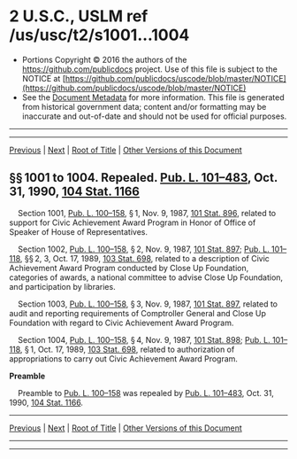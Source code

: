 ---
---

# 2 U.S.C., USLM ref /us/usc/t2/s1001...1004

* Portions Copyright © 2016 the authors of the https://github.com/publicdocs project.
  Use of this file is subject to the NOTICE at [https://github.com/publicdocs/uscode/blob/master/NOTICE](https://github.com/publicdocs/uscode/blob/master/NOTICE)
* See the [Document Metadata](././../../../..//README.md) for more information.
  This file is generated from historical government data; content and/or formatting may be inaccurate and out-of-date and should not be used for official purposes.

----------
----------

[Previous](./../../../..//us/usc/t2/ch21/m__us_usc_t2_ch21.md) | [Next](./../../../..//us/usc/t2/ch22/m__us_usc_t2_ch22.md) | [Root of Title](./../../../../) | [Other Versions of this Document](https://publicdocs.github.io/go/links?ns=uslm&ref=%2Fus%2Fusc%2Ft2%2Fs1001...1004)

## §§ 1001 to 1004. Repealed. [Pub. L. 101–483][/us/pl/101/483], Oct. 31, 1990, [104 Stat. 1166][/us/stat/104/1166]

    Section 1001, [Pub. L. 100–158][/us/pl/100/158], § 1, Nov. 9, 1987, [101 Stat. 896][/us/stat/101/896], related to support for Civic Achievement Award Program in Honor of Office of Speaker of House of Representatives.

    Section 1002, [Pub. L. 100–158][/us/pl/100/158], § 2, Nov. 9, 1987, [101 Stat. 897][/us/stat/101/897]; [Pub. L. 101–118][/us/pl/101/118], §§ 2, 3, Oct. 17, 1989, [103 Stat. 698][/us/stat/103/698], related to a description of Civic Achievement Award Program conducted by Close Up Foundation, categories of awards, a national committee to advise Close Up Foundation, and participation by libraries.

    Section 1003, [Pub. L. 100–158][/us/pl/100/158], § 3, Nov. 9, 1987, [101 Stat. 897][/us/stat/101/897], related to audit and reporting requirements of Comptroller General and Close Up Foundation with regard to Civic Achievement Award Program.

    Section 1004, [Pub. L. 100–158][/us/pl/100/158], § 4, Nov. 9, 1987, [101 Stat. 898][/us/stat/101/898]; [Pub. L. 101–118][/us/pl/101/118], § 1, Oct. 17, 1989, [103 Stat. 698][/us/stat/103/698], related to authorization of appropriations to carry out Civic Achievement Award Program.

 __Preamble__ 

    Preamble to [Pub. L. 100–158][/us/pl/100/158] was repealed by [Pub. L. 101–483][/us/pl/101/483], Oct. 31, 1990, [104 Stat. 1166][/us/stat/104/1166].

----------

[Previous](./../../../..//us/usc/t2/ch21/m__us_usc_t2_ch21.md) | [Next](./../../../..//us/usc/t2/ch22/m__us_usc_t2_ch22.md) | [Root of Title](./../../../../) | [Other Versions of this Document](https://publicdocs.github.io/go/links?ns=uslm&ref=%2Fus%2Fusc%2Ft2%2Fs1001...1004)

----------
----------

[/us/pl/101/483]: https://publicdocs.github.io/go/links?ns=uslm&ref=%2Fus%2Fpl%2F101%2F483
[/us/stat/104/1166]: https://publicdocs.github.io/go/links?ns=uslm&ref=%2Fus%2Fstat%2F104%2F1166
[/us/pl/100/158]: https://publicdocs.github.io/go/links?ns=uslm&ref=%2Fus%2Fpl%2F100%2F158
[/us/stat/101/896]: https://publicdocs.github.io/go/links?ns=uslm&ref=%2Fus%2Fstat%2F101%2F896
[/us/pl/100/158]: https://publicdocs.github.io/go/links?ns=uslm&ref=%2Fus%2Fpl%2F100%2F158
[/us/stat/101/897]: https://publicdocs.github.io/go/links?ns=uslm&ref=%2Fus%2Fstat%2F101%2F897
[/us/pl/101/118]: https://publicdocs.github.io/go/links?ns=uslm&ref=%2Fus%2Fpl%2F101%2F118
[/us/stat/103/698]: https://publicdocs.github.io/go/links?ns=uslm&ref=%2Fus%2Fstat%2F103%2F698
[/us/pl/100/158]: https://publicdocs.github.io/go/links?ns=uslm&ref=%2Fus%2Fpl%2F100%2F158
[/us/stat/101/897]: https://publicdocs.github.io/go/links?ns=uslm&ref=%2Fus%2Fstat%2F101%2F897
[/us/pl/100/158]: https://publicdocs.github.io/go/links?ns=uslm&ref=%2Fus%2Fpl%2F100%2F158
[/us/stat/101/898]: https://publicdocs.github.io/go/links?ns=uslm&ref=%2Fus%2Fstat%2F101%2F898
[/us/pl/101/118]: https://publicdocs.github.io/go/links?ns=uslm&ref=%2Fus%2Fpl%2F101%2F118
[/us/stat/103/698]: https://publicdocs.github.io/go/links?ns=uslm&ref=%2Fus%2Fstat%2F103%2F698
[/us/pl/100/158]: https://publicdocs.github.io/go/links?ns=uslm&ref=%2Fus%2Fpl%2F100%2F158
[/us/pl/101/483]: https://publicdocs.github.io/go/links?ns=uslm&ref=%2Fus%2Fpl%2F101%2F483
[/us/stat/104/1166]: https://publicdocs.github.io/go/links?ns=uslm&ref=%2Fus%2Fstat%2F104%2F1166


